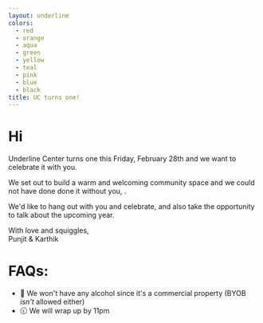 ```yaml
---
layout: underline
colors:
  - red
  - orange
  - aqua
  - green
  - yellow
  - teal
  - pink
  - blue
  - black
title: UC turns one!
---
```


<style>
    #wrapper {
        margin: 0px;
        padding: 0px;
        width: 100%;
        height: 100%;
        position: absolute;
        left: 0%;
        top: 0%;
        blend-mix-mode: multiply;
      }

      #wrapper ul {
        width: 100%;
        height: 100%;
        margin: 0px;
        padding: 0px;
      }

      #wrapper li {
        list-style: none;
        font-size: 3em;
        background: #ffffff1c;
        position: absolute;
        top: 0%;
        left: -100px;
        animation: square 13s ease-in infinite;
        text-align: center;
        vertical-align: middle;
      }

      #wrapper li:nth-child(1) {
        top: 10%;
        font-size: 4em;
        animation-delay: 2s;
      }

      #wrapper li:nth-child(2) {
        top: 40%;
      }

      #wrapper li:nth-child(3) {
        top: 60%;
        animation-delay: 3s;
      }

      #wrapper li:nth-child(4) {
        top: 80%;
        animation-delay: 5s;
      }

      #wrapper li:nth-child(5) {
        top: 50%;
        font-size: 3em;
        animation-delay: 8s;
      }

      #wrapper li:nth-child(6) {
        top: 60%;
        font-size: 3.3em;
        animation-delay: 6s;
      }

      #wrapper li:nth-child(7) {
        top: 80%;
        font-size: 4em;
        animation-delay: 3s;
      }

      #wrapper li:nth-child(8) {
        top: 30%;
        animation-delay: 7s;
      }

      @keyframes square {
        from {
          transform: rotate(0deg);
        }
        to {
          left: 100%;
          transform: rotate(500deg);
          opacity: 0.4;
        }
      }
</style>

# Hi <span class="squiggle" id="name1"></span>

Underline Center turns one this Friday, February 28th and we want to celebrate it with you.

We set out to build a warm and welcoming community space and we could not have done done it without you, <span class="squiggle" id="name2"></span>.

We'd like to hang out with you and celebrate, and also take the opportunity to talk about the upcoming year.

With love and squiggles,<br>Punjit & Karthik

# FAQs:

- 🚫 We won't have any alcohol since it's a commercial property (BYOB _isn't_ allowed either)
- 🕥 We will wrap up by 11pm

<script>
const queryParams = new URLSearchParams(window.location.search);
const name = atob(queryParams.get('~') || 'ZnJpZW5k').replace(/[<\>]+/g, '');

const el1 = document.getElementById('name1');
const el2 = document.getElementById('name2');
el1.textContent = name;
el2.textContent = name;
  
</script>

<!-- <div id="wrapper">
    <ul>
    {%for colorA in page.colors %}
       <li class="squiggle" style="">👕</li>
    {%endfor%}
      <li class="squiggle">👕</li>
      <li class="squiggle">👖</li>
      <li class="squiggle">🧦</li>
      <li class="squiggle">😴</li>
      <li class="squiggle">🍵</li>
      <li class="squiggle">💤</li>
      <li class="squiggle">👕</li>
      <li class="squiggle">👖</li>
    </ul>
  </div> -->
